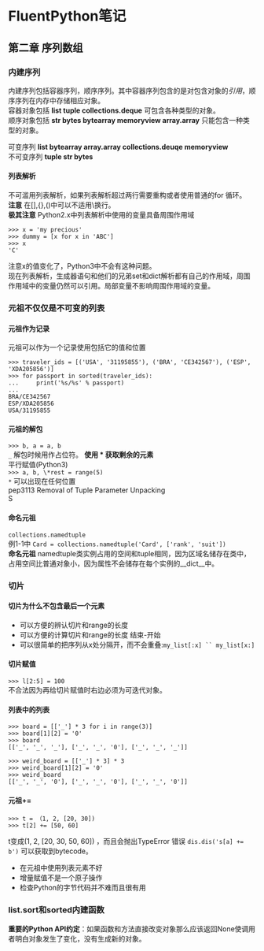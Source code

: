 # FluentPython笔记  

## 第二章 序列数组  

### 内建序列  

内建序列包括容器序列，顺序序列。其中容器序列包含的是对包含对象的*引用*，顺序序列在内存中存储相应对象。  
容器对象包括 **list tuple collections.deque** 可包含各种类型的对象。  
顺序对象包括 **str bytes bytearray memoryview array.array** 只能包含一种类型的对象。  
  
可变序列 **list bytearray array.array collections.deuqe memoryview**   
不可变序列 **tuple str bytes**  

#### 列表解析  

不可滥用列表解析，如果列表解析超过两行需要重构或者使用普通的for 循环。  
**注意** 在[],{},()中可以不适用\换行。  
**极其注意** Python2.x中列表解析中使用的变量具备周围作用域    
``` 
>>> x = 'my precious'
>>> dummy = [x for x in 'ABC']
>>> x
'C'
```
注意x的值变化了，Python3中不会有这种问题。  
现在列表解析，生成器语句和他们的兄弟set和dict解析都有自己的作用域，周围作用域中的变量仍然可以引用。局部变量不影响周围作用域的变量。  

### 元祖不仅仅是不可变的列表  

#### 元祖作为记录  
元祖可以作为一个记录使用包括它的值和位置  
```
>>> traveler_ids = [('USA', '31195855'), ('BRA', 'CE342567'), ('ESP', 'XDA205856')]
>>> for passport in sorted(traveler_ids):
...     print('%s/%s' % passport)
...
BRA/CE342567
ESP/XDA205856
USA/31195855
```  
#### 元祖的解包  
 ` >>> b, a = a, b `  
 ` _ ` 解包时候用作占位符。 
**使用 * 获取剩余的元素**  
平行赋值(Python3)  
 ` >>> a, b, \*rest = range(5) `  
 ` * ` 可以出现在任何位置  
pep3113 Removal of Tuple Parameter Unpacking  
S
#### 命名元祖  

` collections.namedtuple `  
例1-1中 
` Card = collections.namedtuple('Card', ['rank', 'suit']) `  
**命名元祖** namedtuple类实例占用的空间和tuple相同，因为区域名储存在类中，占用空间比普通对象小，因为属性不会储存在每个实例的\__dict\__中。  

### 切片 
  
#### 切片为什么不包含最后一个元素  
- 可以方便的辨认切片和range的长度 
- 可以方便的计算切片和range的长度 结束-开始  
- 可以很简单的把序列从x处分隔开，而不会重叠:` my_list[:x] `` my_list[x:] `
  
#### 切片赋值  
` >>> l[2:5] = 100 `  
不合法因为再给切片赋值时右边必须为可迭代对象。  

#### 列表中的列表  
```
>>> board = [['_'] * 3 for i in range(3)]
>>> board[1][2] = '0'
>>> board
[['_', '_', '_'], ['_', '_', '0'], ['_', '_', '_']]
```
```
>>> weird_board = [['_'] * 3] * 3
>>> weird_board[1][2] = '0'
>>> weird_board
[['_', '_', '0'], ['_', '_', '0'], ['_', '_', '0']]
```
#### 元祖+=

```
>>> t = （1, 2, [20, 30])
>>> t[2] += [50, 60]
```
t变成(1, 2, [20, 30, 50, 60]) ，而且会抛出TypeError 错误
`dis.dis('s[a] += b')` 可以获取到bytecode。  
- 在元祖中使用列表元素不好  
- 增量赋值不是一个原子操作  
- 检查Python的字节代码并不难而且很有用  

### list.sort和sorted内建函数  
**重要的Python API约定**：如果函数和方法直接改变对象那么应该返回None使调用者明白对象发生了变化，没有生成新的对象。